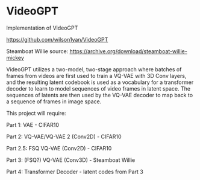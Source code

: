 # VideoGPT
Implementation of VideoGPT

https://github.com/wilson1yan/VideoGPT

Steamboat Willie source: https://archive.org/download/steamboat-willie-mickey

VideoGPT utilizes a two-model, two-stage approach where batches of frames
from videos are first used to train a VQ-VAE with 3D Conv layers, and the resulting latent
codebook is used as a vocabulary for a transformer decoder to learn to model sequences of
video frames in latent space. The sequences of latents are then used by the VQ-VAE decoder
to map back to a sequence of frames in image space.

This project will require:

Part 1: VAE - CIFAR10

Part 2: VQ-VAE/VQ-VAE 2 (Conv2D) - CIFAR10

Part 2.5: FSQ VQ-VAE (Conv2D) - CIFAR10

Part 3: (FSQ?) VQ-VAE (Conv3D) - Steamboat Willie

Part 4: Transformer Decoder - latent codes from Part 3
